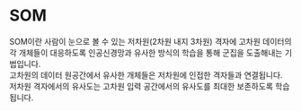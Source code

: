 # SOM
SOM이란 사람이 눈으로 볼 수 있는 저차원(2차원 내지 3차원) 격자에 고차원 데이터의 각 개체들이 대응하도록 인공신경망과 유사한 방식의 학습을 통해 군집을 도출해내는 기법입니다.  
고차원의 데이터 원공간에서 유사한 개체들은 저차원에 인접한 격자들과 연결됩니다.  
저차원 격자에서의 유사도는 고차원 입력 공간에서의 유사도를 최대한 보존하도록 학습됩니다.  

# 
